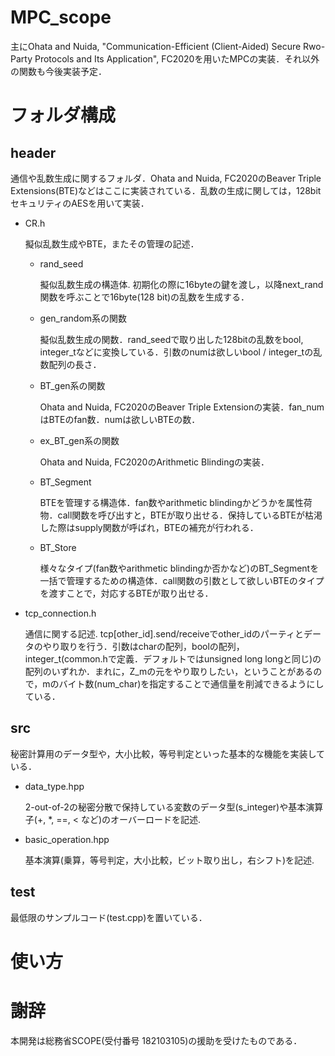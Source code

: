 # MPC_scope
主にOhata and Nuida, "Communication-Efficient (Client-Aided) Secure Rwo-Party Protocols and Its Application", FC2020を用いたMPCの実装．それ以外の関数も今後実装予定．

# フォルダ構成
## header
通信や乱数生成に関するフォルダ．Ohata and Nuida, FC2020のBeaver Triple Extensions(BTE)などはここに実装されている．乱数の生成に関しては，128bitセキュリティのAESを用いて実装．

- CR.h

    擬似乱数生成やBTE，またその管理の記述．
    
    - rand_seed
        
        擬似乱数生成の構造体. 初期化の際に16byteの鍵を渡し，以降next_rand関数を呼ぶことで16byte(128 bit)の乱数を生成する．

    - gen_random系の関数

        擬似乱数生成の関数．rand_seedで取り出した128bitの乱数をbool, integer_tなどに変換している．引数のnumは欲しいbool / integer_tの乱数配列の長さ．

    - BT_gen系の関数

        Ohata and Nuida, FC2020のBeaver Triple Extensionの実装．fan_numはBTEのfan数．numは欲しいBTEの数．

    - ex_BT_gen系の関数

        Ohata and Nuida, FC2020のArithmetic Blindingの実装．

    - BT_Segment

        BTEを管理する構造体．fan数やarithmetic blindingかどうかを属性荷物．call関数を呼び出すと，BTEが取り出せる．保持しているBTEが枯渇した際はsupply関数が呼ばれ，BTEの補充が行われる．

    - BT_Store

        様々なタイプ(fan数やarithmetic blindingか否かなど)のBT_Segmentを一括で管理するための構造体．call関数の引数として欲しいBTEのタイプを渡すことで，対応するBTEが取り出せる．


- tcp_connection.h

    通信に関する記述. tcp[other_id].send/receiveでother_idのパーティとデータのやり取りを行う．引数はcharの配列，boolの配列，integer_t(common.hで定義．デフォルトではunsigned long longと同じ)の配列のいずれか．まれに，Z_mの元をやり取りしたい，ということがあるので，mのバイト数(num_char)を指定することで通信量を削減できるようにしている．


## src
秘密計算用のデータ型や，大小比較，等号判定といった基本的な機能を実装している．
- data_type.hpp
    
    2-out-of-2の秘密分散で保持している変数のデータ型(s_integer)や基本演算子(+, *, ==, < など)のオーバーロードを記述.

- basic_operation.hpp
    
    基本演算(乗算，等号判定，大小比較，ビット取り出し，右シフト)を記述.


## test
最低限のサンプルコード(test.cpp)を置いている．

# 使い方


# 謝辞
本開発は総務省SCOPE(受付番号 182103105)の援助を受けたものである．